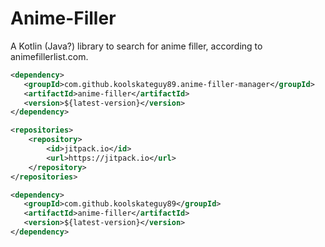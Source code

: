 # Anime-Filler

A Kotlin (Java?) library to search for anime filler, according to animefillerlist.com.

[//]: # (TODO: javadoc comments)
[//]: # (TODO: decide whether to have as its own github project - surely right, but if not then need to update
dependency)

```xml
<dependency>
   <groupId>com.github.koolskateguy89.anime-filler-manager</groupId>
   <artifactId>anime-filler</artifactId>
   <version>${latest-version}</version>
</dependency>
```

```xml
<repositories>
	<repository>
		<id>jitpack.io</id>
		<url>https://jitpack.io</url>
	</repository>
</repositories>

<dependency>
   <groupId>com.github.koolskateguy89</groupId>
   <artifactId>anime-filler</artifactId>
   <version>${latest-version}</version>
</dependency>
```
